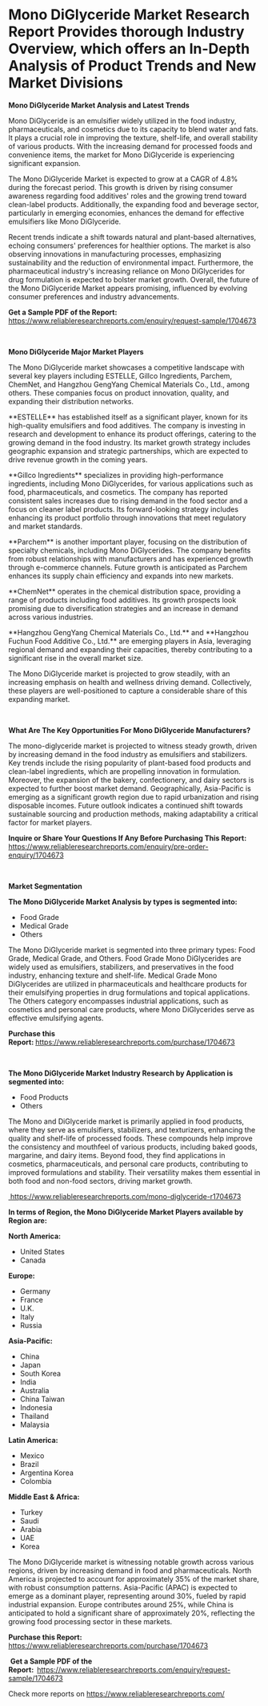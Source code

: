 <p><h1>Mono DiGlyceride Market Research Report Provides thorough Industry Overview, which offers an In-Depth Analysis of Product Trends and New Market Divisions</h1></p><p><strong>Mono DiGlyceride Market Analysis and Latest Trends</strong></p>
<p><p>Mono DiGlyceride is an emulsifier widely utilized in the food industry, pharmaceuticals, and cosmetics due to its capacity to blend water and fats. It plays a crucial role in improving the texture, shelf-life, and overall stability of various products. With the increasing demand for processed foods and convenience items, the market for Mono DiGlyceride is experiencing significant expansion.</p><p>The Mono DiGlyceride Market is expected to grow at a CAGR of 4.8% during the forecast period. This growth is driven by rising consumer awareness regarding food additives' roles and the growing trend toward clean-label products. Additionally, the expanding food and beverage sector, particularly in emerging economies, enhances the demand for effective emulsifiers like Mono DiGlyceride. </p><p>Recent trends indicate a shift towards natural and plant-based alternatives, echoing consumers' preferences for healthier options. The market is also observing innovations in manufacturing processes, emphasizing sustainability and the reduction of environmental impact. Furthermore, the pharmaceutical industry's increasing reliance on Mono DiGlycerides for drug formulation is expected to bolster market growth. Overall, the future of the Mono DiGlyceride Market appears promising, influenced by evolving consumer preferences and industry advancements.</p></p>
<p><strong>Get a Sample PDF of the Report:&nbsp;</strong> <a href="https://www.reliableresearchreports.com/enquiry/request-sample/1704673?utm_campaign=2794&utm_medium=2&utm_source=Github&utm_content=ia&utm_term=01042025&utm_id=mono-diglyceride">https://www.reliableresearchreports.com/enquiry/request-sample/1704673</a></p>
<p>&nbsp;</p>
<p><strong>Mono DiGlyceride Major Market Players</strong></p>
<p><p>The Mono DiGlyceride market showcases a competitive landscape with several key players including ESTELLE, Gillco Ingredients, Parchem, ChemNet, and Hangzhou GengYang Chemical Materials Co., Ltd., among others. These companies focus on product innovation, quality, and expanding their distribution networks.</p><p>**ESTELLE** has established itself as a significant player, known for its high-quality emulsifiers and food additives. The company is investing in research and development to enhance its product offerings, catering to the growing demand in the food industry. Its market growth strategy includes geographic expansion and strategic partnerships, which are expected to drive revenue growth in the coming years.</p><p>**Gillco Ingredients** specializes in providing high-performance ingredients, including Mono DiGlycerides, for various applications such as food, pharmaceuticals, and cosmetics. The company has reported consistent sales increases due to rising demand in the food sector and a focus on cleaner label products. Its forward-looking strategy includes enhancing its product portfolio through innovations that meet regulatory and market standards.</p><p>**Parchem** is another important player, focusing on the distribution of specialty chemicals, including Mono DiGlycerides. The company benefits from robust relationships with manufacturers and has experienced growth through e-commerce channels. Future growth is anticipated as Parchem enhances its supply chain efficiency and expands into new markets.</p><p>**ChemNet** operates in the chemical distribution space, providing a range of products including food additives. Its growth prospects look promising due to diversification strategies and an increase in demand across various industries.</p><p>**Hangzhou GengYang Chemical Materials Co., Ltd.** and **Hangzhou Fuchun Food Additive Co., Ltd.** are emerging players in Asia, leveraging regional demand and expanding their capacities, thereby contributing to a significant rise in the overall market size.</p><p>The Mono DiGlyceride market is projected to grow steadily, with an increasing emphasis on health and wellness driving demand. Collectively, these players are well-positioned to capture a considerable share of this expanding market.</p></p>
<p>&nbsp;</p>
<p><strong>What Are The Key Opportunities For Mono DiGlyceride Manufacturers?</strong></p>
<p><p>The mono-diglyceride market is projected to witness steady growth, driven by increasing demand in the food industry as emulsifiers and stabilizers. Key trends include the rising popularity of plant-based food products and clean-label ingredients, which are propelling innovation in formulation. Moreover, the expansion of the bakery, confectionery, and dairy sectors is expected to further boost market demand. Geographically, Asia-Pacific is emerging as a significant growth region due to rapid urbanization and rising disposable incomes. Future outlook indicates a continued shift towards sustainable sourcing and production methods, making adaptability a critical factor for market players.</p></p>
<p><strong>Inquire or Share Your Questions If Any Before Purchasing This Report:</strong> <a href="https://www.reliableresearchreports.com/enquiry/pre-order-enquiry/1704673?utm_campaign=2794&utm_medium=2&utm_source=Github&utm_content=ia&utm_term=01042025&utm_id=mono-diglyceride">https://www.reliableresearchreports.com/enquiry/pre-order-enquiry/1704673</a></p>
<p>&nbsp;</p>
<p><strong>Market Segmentation</strong></p>
<p><strong>The Mono DiGlyceride Market Analysis by types is segmented into:</strong></p>
<p><ul><li>Food Grade</li><li>Medical Grade</li><li>Others</li></ul></p>
<p><p>The Mono DiGlyceride market is segmented into three primary types: Food Grade, Medical Grade, and Others. Food Grade Mono DiGlycerides are widely used as emulsifiers, stabilizers, and preservatives in the food industry, enhancing texture and shelf-life. Medical Grade Mono DiGlycerides are utilized in pharmaceuticals and healthcare products for their emulsifying properties in drug formulations and topical applications. The Others category encompasses industrial applications, such as cosmetics and personal care products, where Mono DiGlycerides serve as effective emulsifying agents.</p></p>
<p><strong>Purchase this Report:&nbsp;</strong><a href="https://www.reliableresearchreports.com/purchase/1704673?utm_campaign=2794&utm_medium=2&utm_source=Github&utm_content=ia&utm_term=01042025&utm_id=mono-diglyceride">https://www.reliableresearchreports.com/purchase/1704673</a></p>
<p>&nbsp;</p>
<p><strong>The Mono DiGlyceride Market Industry Research by Application is segmented into:</strong></p>
<p><ul><li>Food Products</li><li>Others</li></ul></p>
<p><p>The Mono and DiGlyceride market is primarily applied in food products, where they serve as emulsifiers, stabilizers, and texturizers, enhancing the quality and shelf-life of processed foods. These compounds help improve the consistency and mouthfeel of various products, including baked goods, margarine, and dairy items. Beyond food, they find applications in cosmetics, pharmaceuticals, and personal care products, contributing to improved formulations and stability. Their versatility makes them essential in both food and non-food sectors, driving market growth.</p></p>
<p><a href="https://www.reliableresearchreports.com/mono-diglyceride-r1704673?utm_campaign=2794&utm_medium=2&utm_source=Github&utm_content=ia&utm_term=01042025&utm_id=mono-diglyceride">&nbsp;https://www.reliableresearchreports.com/mono-diglyceride-r1704673</a></p>
<p><strong>In terms of Region, the Mono DiGlyceride Market Players available by Region are:</strong></p>
<p>
    <p> <strong> North America: </strong>
        <ul>
            <li>United States</li>
            <li>Canada</li>
        </ul>
        </p> 
    <p> <strong> Europe: </strong>
        <ul>
            <li>Germany</li>
            <li>France</li>
            <li>U.K.</li>
            <li>Italy</li>
            <li>Russia</li>
        </ul>
        </p> 
    <p> <strong> Asia-Pacific: </strong>
        <ul>
            <li>China</li>
            <li>Japan</li>
            <li>South Korea</li>
            <li>India</li>
            <li>Australia</li>
            <li>China Taiwan</li>
            <li>Indonesia</li>
            <li>Thailand</li>
            <li>Malaysia</li>
        </ul>
        </p> 
    <p> <strong> Latin America: </strong>
        <ul>
            <li>Mexico</li>
            <li>Brazil</li>
            <li>Argentina Korea</li>
            <li>Colombia</li>
        </ul>
        </p> 
    <p> <strong> Middle East & Africa: </strong>
        <ul>
            <li>Turkey</li>
            <li>Saudi</li>
            <li>Arabia</li>
            <li>UAE</li>
            <li>Korea</li>
        </ul>
    </p>
    </p>
<p><p>The Mono DiGlyceride market is witnessing notable growth across various regions, driven by increasing demand in food and pharmaceuticals. North America is projected to account for approximately 35% of the market share, with robust consumption patterns. Asia-Pacific (APAC) is expected to emerge as a dominant player, representing around 30%, fueled by rapid industrial expansion. Europe contributes around 25%, while China is anticipated to hold a significant share of approximately 20%, reflecting the growing food processing sector in these markets.</p></p>
<p><strong>Purchase this Report: </strong><a href="https://www.reliableresearchreports.com/purchase/1704673?utm_campaign=2794&utm_medium=2&utm_source=Github&utm_content=ia&utm_term=01042025&utm_id=mono-diglyceride">https://www.reliableresearchreports.com/purchase/1704673</a></p>
<p>&nbsp;<strong>Get a Sample PDF of the Report:&nbsp;&nbsp;</strong><a href="https://www.reliableresearchreports.com/enquiry/request-sample/1704673?utm_campaign=2794&utm_medium=2&utm_source=Github&utm_content=ia&utm_term=01042025&utm_id=mono-diglyceride">https://www.reliableresearchreports.com/enquiry/request-sample/1704673</a></p>
<p><strong></strong></p>
<p>Check more reports on <a href="https://www.reliableresearchreports.com/?utm_campaign=2794&utm_medium=2&utm_source=Github&utm_content=ia&utm_term=01042025&utm_id=mono-diglyceride">https://www.reliableresearchreports.com/</a></p>